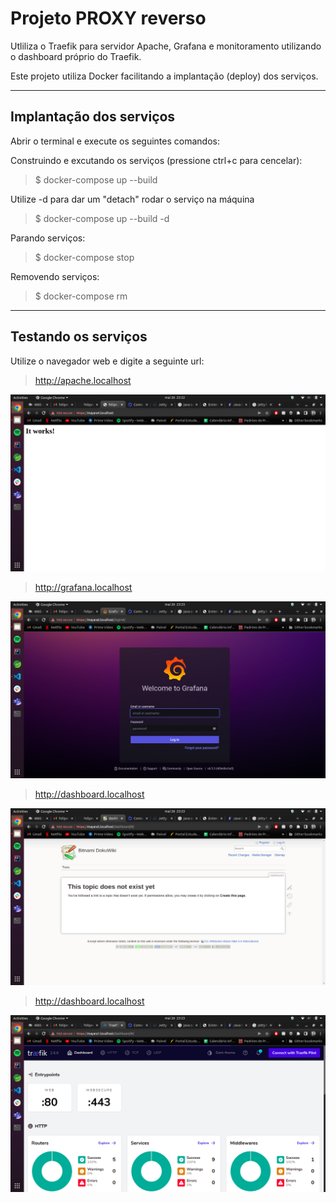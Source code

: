 # Projeto PROXY reverso 

 Utliliza o Traefik para servidor Apache, Grafana e monitoramento utilizando o dashboard próprio do Traefik.
    
Este projeto utiliza Docker facilitando a implantação (deploy) dos serviços. 
 ***

 ## Implantação dos serviços
 Abrir o terminal e execute os seguintes comandos:

Construindo e excutando os serviços (pressione ctrl+c para cencelar):

 > $ docker-compose up --build

 Utilize -d para dar um "detach" rodar o serviço na máquina

> $ docker-compose up --build -d

Parando serviços: 
> $ docker-compose stop

Removendo serviços: 
> $ docker-compose rm
***

 ## Testando os serviços

Utilize o navegador web e digite a seguinte url:

> http://apache.localhost

 ![Testando o Apache](doc/apache.png) 

 > http://grafana.localhost

 ![Testando o Grafana](doc/grafana.png) 

  > http://dashboard.localhost

 ![Testando o DocuWiki](doc/DocuWiki.png) 

  > http://dashboard.localhost

 ![Testando o Traefik](doc/dashboard.png) 
